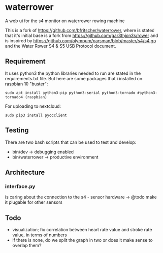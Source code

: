 # waterrower

A web ui for the s4 monitor on waterrower rowing machine

This is a fork of https://github.com/bfritscher/waterrower, where is stated that it's
initial base is a fork from https://github.com/gar3thjon3s/rower and is inspired by https://github.com/olympum/oarsman/blob/master/s4/s4.go and the Water Rower S4 & S5 USB Protocol document.



## Requirement

It uses python3 the python libraries needed to run are stated in the requirements.txt file. But here are some packages that i installed on raspbian 10 "buster":

```
sudo apt install python3-pip python3-serial python3-tornado #python3-tornado4 (raspbian)
```

For uploading to nextcloud:

```
sudo pip3 install pyocclient
```

## Testing

There are two bash scripts that can be used to test and develop:

* bin/dev -> debugging enabled
* bin/waterrower -> productive environment

## Architecture

### interface.py

is caring about the connection to the s4 - sensor hardware -> @todo make it plugable for other sensors

## Todo

- visualization; fix correlation between heart rate value and stroke rate value, in terms of numbers
- if there is none, do we split the graph in two or does it make sense to overlap them?
